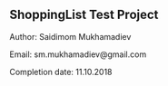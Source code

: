 
## ShoppingList Test Project

<p>Author: Saidimom Mukhamadiev</p>
<p>Email: sm.mukhamadiev@gmail.com</p>

<p>Completion date: 11.10.2018</p>